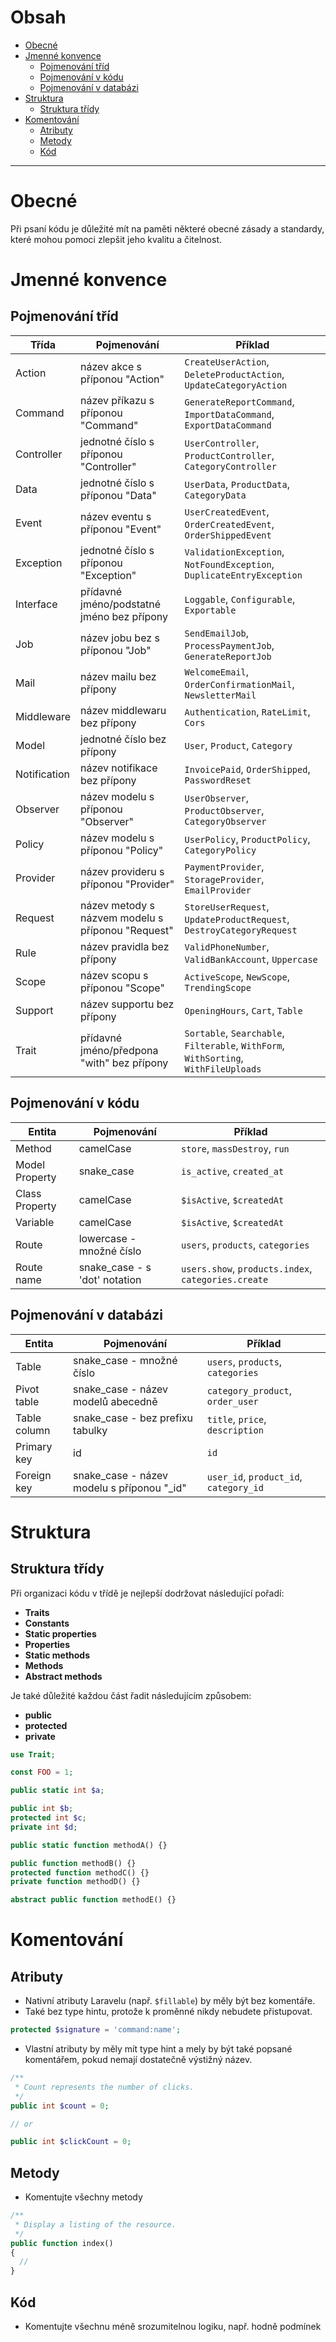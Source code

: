 # Obsah

- [Obecné](#obecné)
- [Jmenné konvence](#jmenné-konvence)
  - [Pojmenování tříd](#pojmenování-tříd)
  - [Pojmenování v kódu](#pojmenování-v-kódu)
  - [Pojmenování v databázi](#pojmenování-v-databázi)
- [Struktura](#struktura)
  - [Struktura třídy](#struktura-třídy)
- [Komentování](#komentování)
  - [Atributy](#atributy)
  - [Metody](#metody)
  - [Kód](#kód)

---

# Obecné

Při psaní kódu je důležité mít na paměti některé obecné zásady a standardy, které mohou pomoci zlepšit jeho kvalitu a čitelnost.

# Jmenné konvence

## Pojmenování tříd

| Třída        | Pojmenování                                       | Příklad                                                                              |
| ------------ | ------------------------------------------------- | ------------------------------------------------------------------------------------ |
| Action       | název akce s příponou "Action"                    | `CreateUserAction`, `DeleteProductAction`, `UpdateCategoryAction`                    |
| Command      | název příkazu s příponou "Command"                | `GenerateReportCommand`, `ImportDataCommand`, `ExportDataCommand`                    |
| Controller   | jednotné číslo s příponou "Controller"            | `UserController`, `ProductController`, `CategoryController`                          |
| Data         | jednotné číslo s příponou "Data"                  | `UserData`, `ProductData`, `CategoryData`                                            |
| Event        | název eventu s příponou "Event"                   | `UserCreatedEvent`, `OrderCreatedEvent`, `OrderShippedEvent`                         |
| Exception    | jednotné číslo s příponou "Exception"             | `ValidationException`, `NotFoundException`, `DuplicateEntryException`                |
| Interface    | přídavné jméno/podstatné jméno bez přípony        | `Loggable`, `Configurable`, `Exportable`                                             |
| Job          | název jobu bez s příponou "Job"                   | `SendEmailJob`, `ProcessPaymentJob`, `GenerateReportJob`                             |
| Mail         | název mailu bez přípony                           | `WelcomeEmail`, `OrderConfirmationMail`, `NewsletterMail`                            |
| Middleware   | název middlewaru bez přípony                      | `Authentication`, `RateLimit`, `Cors`                                                |
| Model        | jednotné číslo bez přípony                        | `User`, `Product`, `Category`                                                        |
| Notification | název notifikace bez přípony                      | `InvoicePaid`, `OrderShipped`, `PasswordReset`                                       |
| Observer     | název modelu s příponou "Observer"                | `UserObserver`, `ProductObserver`, `CategoryObserver`                                |
| Policy       | název modelu s příponou "Policy"                  | `UserPolicy`, `ProductPolicy`, `CategoryPolicy`                                      |
| Provider     | název provideru s příponou "Provider"             | `PaymentProvider`, `StorageProvider`, `EmailProvider`                                |
| Request      | název metody s názvem modelu s příponou "Request" | `StoreUserRequest`, `UpdateProductRequest`, `DestroyCategoryRequest`                 |
| Rule         | název pravidla bez přípony                        | `ValidPhoneNumber`, `ValidBankAccount`, `Uppercase`                                  |
| Scope        | název scopu s příponou "Scope"                    | `ActiveScope`, `NewScope`, `TrendingScope`                                           |
| Support      | název supportu bez přípony                        | `OpeningHours`, `Cart`, `Table`                                                      |
| Trait        | přídavné jméno/předpona "with" bez přípony        | `Sortable`, `Searchable`, `Filterable`, `WithForm`, `WithSorting`, `WithFileUploads` |

## Pojmenování v kódu

| Entita         | Pojmenování                   | Příklad                                             |
| -------------- | ----------------------------- | --------------------------------------------------- |
| Method         | camelCase                     | `store`, `massDestroy`, `run`                       |
| Model Property | snake_case                    | `is_active`, `created_at`                           |
| Class Property | camelCase                     | `$isActive`, `$createdAt`                           |
| Variable       | camelCase                     | `$isActive`, `$createdAt`                           |
| Route          | lowercase - množné číslo      | `users`, `products`, `categories`                   |
| Route name     | snake_case - s 'dot' notation | `users.show`, `products.index`, `categories.create` |

## Pojmenování v databázi

| Entita       | Pojmenování                                 | Příklad                                |
| ------------ | ------------------------------------------- | -------------------------------------- |
| Table        | snake_case - množné číslo                   | `users`, `products`, `categories`      |
| Pivot table  | snake_case - název modelů abecedně          | `category_product`, `order_user`       |
| Table column | snake_case - bez prefixu tabulky            | `title`, `price`, `description`        |
| Primary key  | id                                          | `id`                                   |
| Foreign key  | snake_case - název modelu s příponou "\_id" | `user_id`, `product_id`, `category_id` |

# Struktura

## Struktura třídy

Při organizaci kódu v třídě je nejlepší dodržovat následující pořadí:

- **Traits**
- **Constants**
- **Static properties**
- **Properties**
- **Static methods**
- **Methods**
- **Abstract methods**

Je také důležité každou část řadit následujícím způsobem:

- **public**
- **protected**
- **private**

```php
use Trait;

const FOO = 1;

public static int $a;

public int $b;
protected int $c;
private int $d;

public static function methodA() {}

public function methodB() {}
protected function methodC() {}
private function methodD() {}

abstract public function methodE() {}
```

# Komentování

## Atributy

- Nativní atributy Laravelu (např. `$fillable`) by měly být bez komentáře.
- Také bez type hintu, protože k proměnné nikdy nebudete přistupovat.

```php
protected $signature = 'command:name';
```

- Vlastní atributy by měly mít type hint a mely by být také popsané komentářem, pokud nemají dostatečně výstižný název.

```php
/**
 * Count represents the number of clicks.
 */
public int $count = 0;

// or

public int $clickCount = 0;
```

## Metody

- Komentujte všechny metody

```php
/**
 * Display a listing of the resource.
 */
public function index()
{
  //
}
```

## Kód

- Komentujte všechnu méně srozumitelnou logiku, např. hodně podmínek
